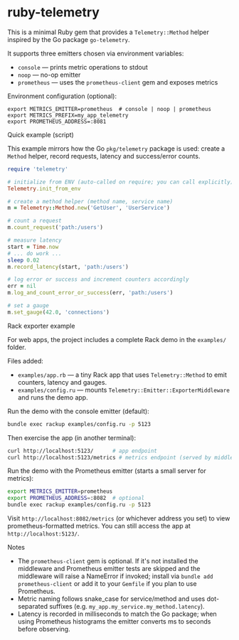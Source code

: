 # ruby-telemetry

This is a minimal Ruby gem that provides a `Telemetry::Method` helper inspired by the Go package `go-telemetry`.

It supports three emitters chosen via environment variables:
- `console` — prints metric operations to stdout
- `noop` — no-op emitter
- `prometheus` — uses the `prometheus-client` gem and exposes metrics

Environment configuration (optional):

```
export METRICS_EMITTER=prometheus  # console | noop | prometheus
export METRICS_PREFIX=my_app_telemetry
export PROMETHEUS_ADDRESS=:8081
```

Quick example (script)

This example mirrors how the Go `pkg/telemetry` package is used: create a `Method` helper, record requests, latency and success/error counts.

```ruby
require 'telemetry'

# initialize from ENV (auto-called on require; you can call explicitly)
Telemetry.init_from_env

# create a method helper (method name, service name)
m = Telemetry::Method.new('GetUser', 'UserService')

# count a request
m.count_request('path:/users')

# measure latency
start = Time.now
# ... do work ...
sleep 0.02
m.record_latency(start, 'path:/users')

# log error or success and increment counters accordingly
err = nil
m.log_and_count_error_or_success(err, 'path:/users')

# set a gauge
m.set_gauge(42.0, 'connections')
```

Rack exporter example

For web apps, the project includes a complete Rack demo in the `examples/` folder.

Files added:

- `examples/app.rb` — a tiny Rack app that uses `Telemetry::Method` to emit counters, latency and gauges.
- `examples/config.ru` — mounts `Telemetry::Emitter::ExporterMiddleware` and runs the demo app.

Run the demo with the console emitter (default):

```bash
bundle exec rackup examples/config.ru -p 5123
```

Then exercise the app (in another terminal):

```bash
curl http://localhost:5123/      # app endpoint
curl http://localhost:5123/metrics # metrics endpoint (served by middleware)
```

Run the demo with the Prometheus emitter (starts a small server for metrics):

```bash
export METRICS_EMITTER=prometheus
export PROMETHEUS_ADDRESS=:8082  # optional
bundle exec rackup examples/config.ru -p 5123
```

Visit `http://localhost:8082/metrics` (or whichever address you set) to view prometheus-formatted metrics. You can still access the app at `http://localhost:5123/`.

Notes
- The `prometheus-client` gem is optional. If it's not installed the middleware and Prometheus emitter tests are skipped and the middleware will raise a NameError if invoked; install via `bundle add prometheus-client` or add it to your `Gemfile` if you plan to use Prometheus.
- Metric naming follows snake_case for service/method and uses dot-separated suffixes (e.g. `my_app.my_service.my_method.latency`).
- Latency is recorded in milliseconds to match the Go package; when using Prometheus histograms the emitter converts ms to seconds before observing.